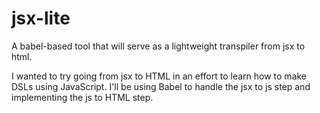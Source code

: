 # jsx-lite
A babel-based tool that will serve as a lightweight transpiler from jsx to html.

I wanted to try going from jsx to HTML in an effort to learn how to make DSLs using JavaScript.
I'll be using Babel to handle the jsx to js step and implementing the js to HTML step.